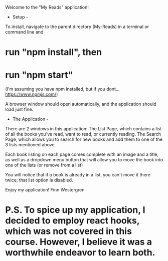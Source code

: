 Welcome to the "My Reads" application!

- Setup -

To install, navigate to the parent directory (My-Reads) in a terminal or command line and 
# run "npm install", then
# run "npm start" 
(I'm assuming you have npm installed, but if you dont... https://www.npmjs.com/)

A browser window should open automatically, and the application should load just fine.

- The Application -

There are 2 windows in this application:
    The List Page, which contains a list of all the books you've read, want to read, or currently reading.
    The Search Page, which allows you to search for new books and add them to one of the 3 lists mentioned above.

Each book listing on each page comes complete with an image and a title, as well as a dropdown menu button that will allow you to move the book into one of the lists (or remove from a list)

You will notice that if a book is already in a list, you can't move it there twice; that list option is disabled.

Enjoy my application! 
Finn Westergren

# P.S. To spice up my application, I decided to employ react hooks, which was not covered in this course. However, I believe it was a worthwhile endeavor to learn both.
